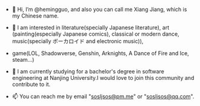 - 👋 Hi, I’m @hemingguo, and also you can call me Xiang Jiang, which is my Chinese name.
- 👀 I am interested in literature(specially Japanese literature), art (painting(especially Japanese comics), classical or modern dance, music(specially ボーカロイド and electronic music)),
- game(LOL, Shadowverse, Genshin, Arknights, A Dance of Fire and Ice, steam...)
- 🌱 I am currently studying for a bachelor's degree in software engineering at Nanjing University.I would love to join this community and contribute to it.

- 📫 You can reach me by email "sosljsos@pm.me" or "sosljsos@qq.com".

<!---
hemingguo/hemingguo is a ✨ special ✨ repository because its `README.md` (this file) appears on your GitHub profile.
You can click the Preview link to take a look at your changes.
--->
